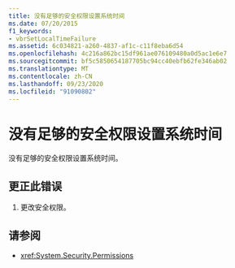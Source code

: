 ```yaml
---
title: 没有足够的安全权限设置系统时间
ms.date: 07/20/2015
f1_keywords:
- vbrSetLocalTimeFailure
ms.assetid: 6c034821-a260-4837-af1c-c11f8eba6d54
ms.openlocfilehash: 4c216a862bc15df961ae076109480a0d5ac1e6e7
ms.sourcegitcommit: bf5c5850654187705bc94cc40ebfb62fe346ab02
ms.translationtype: MT
ms.contentlocale: zh-CN
ms.lasthandoff: 09/23/2020
ms.locfileid: "91090802"
---
```

# <a name="insufficient-security-permissions-to-set-the-system-time"></a>没有足够的安全权限设置系统时间

没有足够的安全权限设置系统时间。  
  
## <a name="to-correct-this-error"></a>更正此错误  
  
1. 更改安全权限。  
  
## <a name="see-also"></a>请参阅

- <xref:System.Security.Permissions>
